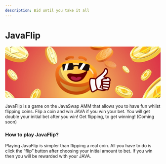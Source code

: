 ```yaml
---
description: Bid until you take it all
---
```


# JavaFlip



![](../.gitbook/assets/grupo-241.jpg)

JavaFlip is a game on the JavaSwap AMM that allows you to have fun whilst flipping coins. Flip a coin and win JAVA if you win your bet. You will get double your initial bet after you win! Get flipping, to get winning! \(Coming soon\)

### How to play JavaFlip?

Playing JavaFlip is simpler than flipping a real coin. All you have to do is click the “flip” button after choosing your initial amount to bet. If you win then you will be rewarded with your JAVA.

